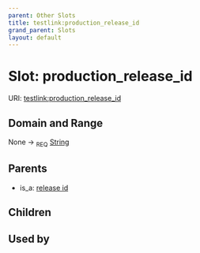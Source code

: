 ```yaml
---
parent: Other Slots
title: testlink:production_release_id
grand_parent: Slots
layout: default
---
```


# Slot: production_release_id




URI: [testlink:production_release_id](https://w3id.org/testlink/vocab/production_release_id)

## Domain and Range

None ->  <sub>REQ</sub> [String](types/String.md)

## Parents

 *  is_a: [release id](release_id.md)

## Children


## Used by

